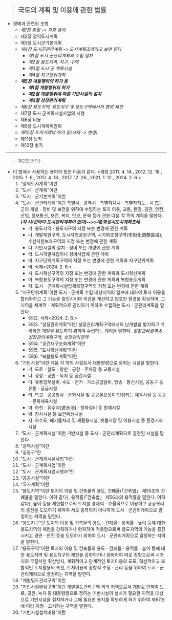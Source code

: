 > ## 국토의 계획 및 이용에 관한 법률

* 경매과 관련된 조항
  * *제1장 총칠 -> 각종 용어*
  * 제2장 광역도시계획
  * 제3장 도시군기본계획
  * *제4장 도시군관리계획 -> 도시계획조례라고 보면 된다*
    * *제1절 도시 군관리계획의 수립 절차*
    * *제2절 용도지역, 지구, 구역*
    * *제3절 도시 군 계획시설*
    * *제4절 지구단위계획*
  * ***제5장 개발행위의 허가 등***
    * ***제1절 개발행위의 허가***
    * ***제2절 개발행위에 따른 기반시설의 설치***
    * ***제3절 성장관리계획***
  * *제6장 용도지역, 용도지구 및 용도구역에서의 행위 제한*
  * 제7장 도시 군계획시설사업의 시행
  * 제8장 비용
  * 제9장 도시계획위원회
  * *제10장 토지거래의 허가 등(삭제 -> 변경)*
  * 제11장 보칙
  * 제12장 벌칙

---

> 제2조(정의)

* 이 법에서 사용하는 용어의 뜻은 다음과 같다. <개정 2011. 4. 14., 2012. 12. 18., 2015. 1. 6., 2017. 4. 18., 2017. 12. 26., 2021. 1. 12., 2024. 2. 6.>
  1. “광역도시계획”이란
  2. “도시ㆍ군계획”이란
  3. “도시ㆍ군기본계획”이란
  4. “도시ㆍ군관리계획”이란 특별시ㆍ광역시ㆍ특별자치시ㆍ특별자치도ㆍ시 또는 군의 개발ㆍ정비 및 보전을 위하여 수립하는 토지 이용, 교통, 환경, 경관, 안전, 산업, 정보통신, 보건, 복지, 안보, 문화 등에 관한 다음 각 목의 계획을 말한다.**(*각 시/군마다 도시관리계획이 있다)-->>예)화성시도시계획조례***
     * 가. 용도지역ㆍ용도지구의 지정 또는 변경에 관한 계획
     * 나. 개발제한구역, 도시자연공원구역, 시가화조정구역(市街化調整區域), 수산자원보호구역의 지정 또는 변경에 관한 계획
     * 다. 기반시설의 설치ㆍ정비 또는 개량에 관한 계획
     * 라. 도시개발사업이나 정비사업에 관한 계획
     * 마. 지구단위계획구역의 지정 또는 변경에 관한 계획과 지구단위계획
     * 바. 삭제<2024. 2. 6.>
     * 사. 도시혁신구역의 지정 또는 변경에 관한 계획과 도시혁신계획
     * 아. 복합용도구역의 지정 또는 변경에 관한 계획과 복합용도계획
     * 자. 도시ㆍ군계획시설입체복합구역의 지정 또는 변경에 관한 계획
  5. “지구단위계획”이란 도시ㆍ군계획 수립 대상지역의 일부에 대하여 토지 이용을 합리화하고 그 기능을 증진시키며 미관을 개선하고 양호한 환경을 확보하며, 그 지역을 체계적ㆍ계획적으로 관리하기 위하여 수립하는 도시ㆍ군관리계획을 말한다.
     * 5의2. 삭제<2024. 2. 6.>
     * 5의3. “성장관리계획”이란 성장관리계획구역에서의 난개발을 방지하고 계획적인 개발을 유도하기 위하여 수립하는 계획을 말한다.  *성장관리권역 & 성장관리계획구역, 성장관리권역*
     * 5의4. “공간재구조화계획”이란
     * 5의5. “도시혁신계획”이란
     * 5의6. “복합용도계획”이란
  6. “기반시설”이란 다음 각 목의 시설로서 대통령령으로 정하는 시설을 말한다.
     * 가. 도로ㆍ철도ㆍ항만ㆍ공항ㆍ주차장 등 교통시설
     * 나. 광장ㆍ공원ㆍ녹지 등 공간시설
     * 다. 유통업무설비, 수도ㆍ전기ㆍ가스공급설비, 방송ㆍ통신시설, 공동구 등 유통ㆍ공급시설
     * 라. 학교ㆍ공공청사ㆍ문화시설 및 공공필요성이 인정되는 체육시설 등 공공ㆍ문화체육시설
     * 마. 하천ㆍ유수지(遊水池)ㆍ방화설비 등 방재시설
     * 바. 장사시설 등 보건위생시설
     * 사. 하수도, 폐기물처리 및 재활용시설, 빗물저장 및 이용시설 등 환경기초시설
  7. “도시ㆍ군계획시설”이란 기반시설 중 도시ㆍ군관리계획으로 결정된 시설을 말한다.
  8. “광역시설”이란
  9. “공동구”란
  10. “도시ㆍ군계획시설사업”이란
  11. “도시ㆍ군계획사업”이란
  12. “도시ㆍ군계획사업시행자”란
  13. “공공시설”이란
  14. “국가계획”이란
  15. “용도지역”이란 토지의 이용 및 건축물의 용도, 건폐율(「건축법」 제55조의 건폐율을 말한다. 이하 같다), 용적률(「건축법」 제56조의 용적률을 말한다. 이하 같다), 높이 등을 제한함으로써 토지를 경제적ㆍ효율적으로 이용하고 공공복리의 증진을 도모하기 위하여 서로 중복되지 아니하게 도시ㆍ군관리계획으로 결정하는 지역을 말한다.
  16. “용도지구”란 토지의 이용 및 건축물의 용도ㆍ건폐율ㆍ용적률ㆍ높이 등에 대한 용도지역의 제한을 강화하거나 완화하여 적용함으로써 용도지역의 기능을 증진시키고 경관ㆍ안전 등을 도모하기 위하여 도시ㆍ군관리계획으로 결정하는 지역을 말한다.
  17. “용도구역”이란 토지의 이용 및 건축물의 용도ㆍ건폐율ㆍ용적률ㆍ높이 등에 대한 용도지역 및 용도지구의 제한을 강화하거나 완화하여 따로 정함으로써 시가지의 무질서한 확산방지, 계획적이고 단계적인 토지이용의 도모, 혁신적이고 복합적인 토지활용의 촉진, 토지이용의 종합적 조정ㆍ관리 등을 위하여 도시ㆍ군관리계획으로 결정하는 지역을 말한다.
  18. “개발밀도관리구역”이란
  19. “기반시설부담구역”이란 개발밀도관리구역 외의 지역으로서 개발로 인하여 도로, 공원, 녹지 등 대통령령으로 정하는 기반시설의 설치가 필요한 지역을 대상으로 기반시설을 설치하거나 그에 필요한 용지를 확보하게 하기 위하여 제67조에 따라 지정ㆍ고시하는 구역을 말한다.
  20. “기반시설설치비용”이란
